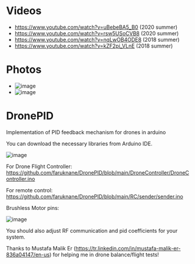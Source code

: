 # Videos
- https://www.youtube.com/watch?v=uBebeBA5_B0 (2020 summer)
- https://www.youtube.com/watch?v=rsw5USoCVB8 (2020 summer)
- https://www.youtube.com/watch?v=nqLwOB4ODE8 (2018 summer)
- https://www.youtube.com/watch?v=kZF2pi_VLnE (2018 summer)

# Photos 
- ![image](https://user-images.githubusercontent.com/37745467/111027896-2460ee80-8404-11eb-8f2b-0830aeb3e18d.png)
- ![image](https://user-images.githubusercontent.com/37745467/111027932-5b370480-8404-11eb-9c9b-525724cb13c0.png)






# DronePID
Implementation of PID feedback mechanism for drones in arduino

You can download the necessary libraries from Arduino IDE.

![image](https://user-images.githubusercontent.com/37745467/111026827-a863a800-83fd-11eb-9ebd-00906abd61c5.png)

For Drone Flight Controller: https://github.com/faruknane/DronePID/blob/main/DroneController/DroneController.ino

For remote control: https://github.com/faruknane/DronePID/blob/main/RC/sender/sender.ino

Brushless Motor pins: 

![image](https://user-images.githubusercontent.com/37745467/111026978-671fc800-83fe-11eb-9af0-401f9e7cf55e.png)
 
You should also adjust RF communication and pid coefficients for your system.

Thanks to Mustafa Malik Er (https://tr.linkedin.com/in/mustafa-malik-er-836a04147/en-us) for helping me in drone balance/flight tests!
